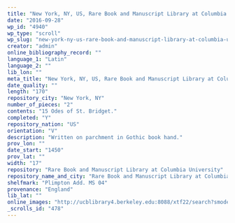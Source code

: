 ```yaml
---
title: "New York, NY, US, Rare Book and Manuscript Library at Columbia University, Plimpton Add. MS 04"
date: "2016-09-28"
wp_id: "4940"
wp_type: "scroll"
wp_slug: "new-york-ny-us-rare-book-and-manuscript-library-at-columbia-university-plimpton-add-ms-04"
creator: "admin"
online_bibliography_record: ""
language_1: "Latin"
language_2: ""
lib_lon: ""
meta_title: "New York, NY, US, Rare Book and Manuscript Library at Columbia University, Plimpton Add. MS 04"
date_quality: ""
length: "170"
repository_city: "New York, NY"
number_of_pieces: "2"
contents: "15 Odes of St. Bridget."
completed: "Y"
repository_nation: "US"
orientation: "V"
description: "Written on parchment in Gothic book hand."
prov_lon: ""
date_start: "1450"
prov_lat: ""
width: "17"
repository: "Rare Book and Manuscript Library at Columbia University"
repository_name_and_city: "Rare Book and Manuscript Library at Columbia University, New York NY US"
shelfmark: "Plimpton Add. MS 04"
provenance: "England"
lib_lat: ""
online_images: "http://ucblibrary4.berkeley.edu:8088/xtf22/search?smode=basic;text=roll;rmode=digscript;docsPerPage=1;startDoc=58;fullview=yes"
_scrolls_id: "478"
---
```



